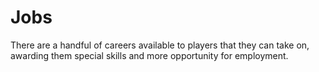 # Jobs

There are a handful of careers available to players that they can take on, awarding them special skills and more opportunity for employment.